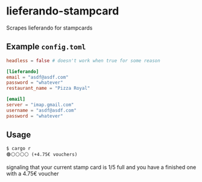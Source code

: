 # lieferando-stampcard

Scrapes lieferando for stampcards

## Example `config.toml`

```toml
headless = false # doesn't work when true for some reason

[lieferando]
email = "asdf@asdf.com"
password = "whatever"
restaurant_name = "Pizza Royal"

[email]
server = "imap.gmail.com"
username = "asdf@asdf.com"
password = "whatever"
```

## Usage

```
$ cargo r
🟢⚪⚪⚪⚪ (+4.75€ vouchers)
```

signaling that your current stamp card is 1/5 full and you have a finished one with a 4.75€ voucher
